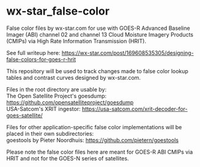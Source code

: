 # wx-star_false-color
False color files by wx-star.com for use with GOES-R Advanced Baseline Imager (ABI) channel 02 and channel 13 Cloud Moisture Imagery Products (CMIPs) via High Rate Information Transmission (HRIT).

See full writeup here: https://wx-star.com/post/169608535305/designing-false-colors-for-goes-r-hrit

This repository will be used to track changes made to false color lookup tables and contrast curves designed by wx-star.com.

Files in the root directory are usable by:  
The Open Satellite Project's goesdump: https://github.com/opensatelliteproject/goesdump  
USA-Satcom's XRIT ingestor: https://usa-satcom.com/xrit-decoder-for-goes-satellite/  

Files for other application-specific false color implementations will be placed in their own subdirectories:  
goestools by Pieter Noordhuis: https://github.com/pietern/goestools  

Please note the false color files here are meant for GOES-R ABI CMIPs via HRIT and not for the GOES-N series of satellites.
